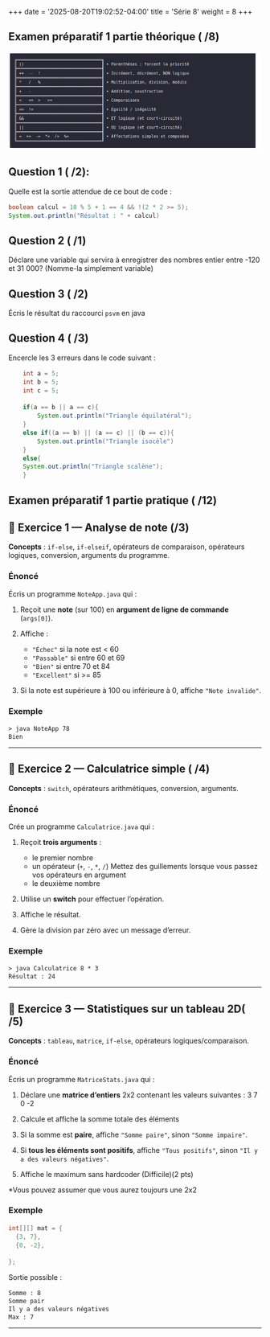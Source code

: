 +++
date = '2025-08-20T19:02:52-04:00'
title = 'Série 8'
weight = 8
+++
## Examen préparatif 1 partie théorique ( /8)
![alt text](image.png)
## Question 1 ( /2):

Quelle est la sortie attendue de ce bout de code : 

```java
boolean calcul = 18 % 5 + 1 == 4 && !(2 * 2 >= 5);
System.out.println("Résultat : " + calcul)
```

## Question 2 ( /1)
Déclare une variable qui servira à enregistrer des nombres entier entre -120 et 31 000? (Nomme-la simplement variable)

## Question 3 ( /2)

Écris le résultat du raccourci `psvm` en java

## Question 4 ( /3)

Encercle les 3 erreurs dans le code suivant :

```java
    int a = 5;
    int b = 5;
    int c = 5;

    if(a == b || a == c){
        System.out.println("Triangle équilatéral");
    }
    else if((a == b) || (a == c) || (b == c)){
        System.out.println("Triangle isocèle")
    }
    else{
    System.out.println("Triangle scalène");
    }
```



## Examen préparatif 1 partie pratique (  /12)

## 🧩 **Exercice 1 — Analyse de note** (/3)

**Concepts** : `if-else`, `if-elseif`, opérateurs de comparaison, opérateurs logiques, conversion, arguments du programme.

### Énoncé

Écris un programme `NoteApp.java` qui :

1. Reçoit une **note** (sur 100) en **argument de ligne de commande** (`args[0]`).
1. Affiche :

   * `"Échec"` si la note est < 60
   * `"Passable"` si entre 60 et 69
   * `"Bien"` si entre 70 et 84
   * `"Excellent"` si >= 85
1. Si la note est supérieure à 100 ou inférieure à 0, affiche `"Note invalide"`.

### Exemple

```
> java NoteApp 78
Bien
```

---

## 🧮 **Exercice 2 — Calculatrice simple** (  /4)

**Concepts** : `switch`, opérateurs arithmétiques, conversion, arguments.

### Énoncé

Crée un programme `Calculatrice.java` qui :

1. Reçoit **trois arguments** :

   * le premier nombre
   * un opérateur (`+`, `-`, `*`, `/`) Mettez des guillements lorsque vous passez vos opérateurs en argument
   * le deuxième nombre
2. Utilise un **switch** pour effectuer l’opération.
3. Affiche le résultat.
4. Gère la division par zéro avec un message d’erreur.

### Exemple

```
> java Calculatrice 8 * 3
Résultat : 24
```

---

## 🔢 **Exercice 3 — Statistiques sur un tableau 2D**(  /5)

**Concepts** : `tableau`, `matrice`, `if-else`, opérateurs logiques/comparaison.

### Énoncé

Écris un programme `MatriceStats.java` qui :

1. Déclare une **matrice d’entiers** 2x2 contenant les valeurs suivantes :
    3  7
    0 -2
2. Calcule et affiche la somme totale des éléments
   
3. Si la somme est **paire**, affiche `"Somme paire"`, sinon `"Somme impaire"`.
4. Si **tous les éléments sont positifs**, affiche `"Tous positifs"`, sinon `"Il y a des valeurs négatives"`.
5. Affiche le maximum sans hardcoder (Difficile)(2 pts)

*Vous pouvez assumer que vous aurez toujours une 2x2


### Exemple

```java
int[][] mat = {
  {3, 7},
  {0, -2},
  
};
```

Sortie possible :

```
Somme : 8
Somme pair
Il y a des valeurs négatives
Max : 7
```

---
